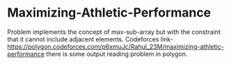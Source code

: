 # Maximizing-Athletic-Performance
Problem implements the concept of max-sub-array but with the constraint that it cannot include adjacent elements.
Codeforces link- https://polygon.codeforces.com/p6xmuJc/Rahul_23M/maximizing-athletic-performance
there is some output reading problem in polygon.
